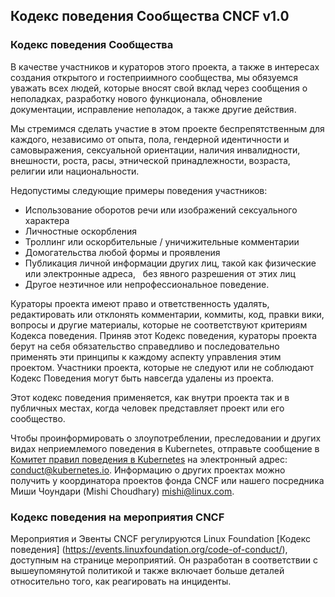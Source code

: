 Кодекс поведения Сообщества CNCF v1.0
------------------------------------

### Кодекс поведения Сообщества

В качестве участников и кураторов этого проекта, а также в интересах создания
открытого и гостеприимного сообщества, мы обязуемся уважать всех людей, которые вносят свой вклад
через сообщения о неполадках, разработку нового функционала, обновление документации,
исправление неполадок, а также другие действия.

Мы стремимся сделать участие в этом проекте беспрепятственным для
каждого, независимо от опыта, пола, гендерной идентичности и самовыражения,
сексуальной ориентации, наличия инвалидности, внешности, роста, расы, этнической принадлежности, возраста,
религии или национальности.

Недопустимы следующие примеры поведения участников:

* Использование оборотов речи или изображений сексуального характера
* Личностные оскорбления
* Троллинг или оскорбительные / уничижительные комментарии
* Домогательства любой формы и проявления
* Публикация личной информации других лиц, такой как физические или электронные адреса,
  без явного разрешения от этих лиц
* Другое неэтичное или непрофессиональное поведение.

Кураторы проекта имеют право и ответственность удалять, редактировать или отклонять
комментарии, коммиты, код, правки вики, вопросы и другие материалы, которые не соответствуют критериям Кодекса поведения. Приняв этот Кодекс поведения, кураторы проекта
берут на себя обязательство справедливо и последовательно применять эти принципы к каждому аспекту
управления этим проектом. Участники проекта, которые не следуют или не соблюдают Кодекс
Поведения могут быть навсегда удалены из проекта.

Этот кодекс поведения применяется, как внутри проекта так и в публичных местах,
когда человек представляет проект или его сообщество.

Чтобы проинформировать о злоупотреблении, преследовании и других видах неприемлемого поведения в Kubernetes, отправьте сообщение в [Комитет правил поведения в Kubernetes](https://git.k8s.io/community/committee-code-of-conduct) на электронный адрес: <conduct@kubernetes.io>. Информацию о других проектах можно получить у координатора проектов фонда CNCF или нашего посредника Миши Чоундари (Mishi Choudhary) <mishi@linux.com>.

### Кодекс поведения на мероприятия CNCF

Мероприятия и Эвенты CNCF регулируются Linux Foundation [Кодекс поведения] (https://events.linuxfoundation.org/code-of-conduct/), доступным на странице мероприятий. Он разработан
в соответствии с вышеупомянутой политикой и также включает больше деталей относительно того, как реагировать на инциденты.
